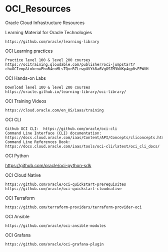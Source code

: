# OCI_Resources
Oracle Cloud Infrastructure Resources

Learning Material for Oracle Technologies

    https://github.com/oracle/learning-library
  
OCI Learning practices

    Practice level 100 & level 200 courses
    https://ocitraining.qloudable.com/publisher/oci-jumpstart?ch=OCIemp&token=PhoR4eoMLsTQvrRZLrwpUVYk8a6VgOSZM3kNKp4qp0sEPWVH
  
OCI Hands-on Labs

    Download level 100 & level 200 courses
    https://oracle.github.io/learning-library/oci-library/
  
OCI Training Videos

    https://cloud.oracle.com/en_US/iaas/training

OCI CLI

    Github OCI CLI:  https://github.com/oracle/oci-cli
    Command Line Interface (CLI) documentation: https://docs.cloud.oracle.com/iaas/Content/API/Concepts/cliconcepts.htm
    Command Line References Book: https://docs.cloud.oracle.com/iaas/tools/oci-cli/latest/oci_cli_docs/

OCI Python

   https://github.com/oracle/oci-python-sdk

OCI Cloud Native

    https://github.com/oracle/oci-quickstart-prerequisites
    https://github.com/oracle/oci-quickstart-cloudnative
  
OCI Terraform

    https://github.com/terraform-providers/terraform-provider-oci

OCI Ansible

    https://github.com/oracle/oci-ansible-modules

OCI Grafana

    https://github.com/oracle/oci-grafana-plugin

